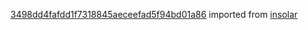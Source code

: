 [3498dd4fafdd1f7318845aeceefad5f94bd01a86](https://github.com/insolar/insolar/commit/3498dd4fafdd1f7318845aeceefad5f94bd01a86) imported from [insolar](https://github.com/insolar/insolar)
